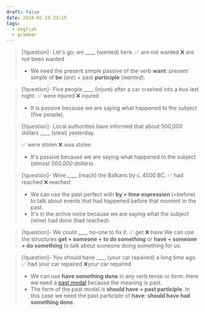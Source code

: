 ```yaml
---
draft: false
date: 2024-02-19 23:15
tags:
  - english
  - grammar
---
```


>[!question]- Let's go; we \____ (wanted) here.
>✅ are not wanted ❌ are not been wanted
>- We need the present simple passive of the verb **want**: present simple of **be** (_are_) + past **participle** (_wanted_).

> [!question]- Five people \____ (injure) after a car crashed into a bus last night.
> ✅ were injured ❌ injured
> - It is passive because we are saying what happened to the subject (five people).

>[!question]- Local authorities have informed that about 500,000 dollars \____ (steal) yesterday.
>
> ✅ were stolen ❌ was stolen
> - It's passive because we are saying what happened to the subject (_almost 500,000 dollars_).

>[!question]- Wine \____ (reach) the Balkans by c. 4500 BC.
> ✅ had reached ❌ reached
> - We can use the past perfect with **by + time expression** (=before) to talk about events that had happened before that moment in the past.
> - It's in the active voice because we are saying what the subject (wine) had done (had reached).

>[!question]- We could \____ no-one to fix it.
> ✅ get ❌ have
> We can use the structures **get + someone + to do something** or **have + someone + do something** to talk about someone doing something for us.

>[!question]- You should have \____ (your car repaired) a long time ago.
>✅ had your car repaired ❌your car repaired
>- We can use **have something done** in any verb tense or form. Here we need a [past modal](https://test-english.com/grammar-points/b1-b2/past-modal-verbs/) because the meaning is past.
>- The form of the past modal is **should have + past participle**. In this case we need the past participle of **have**: **should have had something done**.

